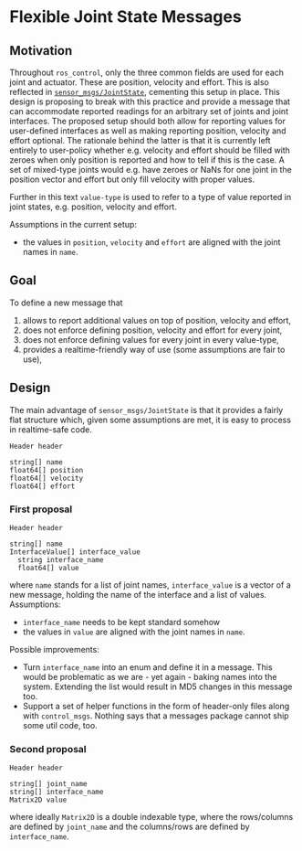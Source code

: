 # Flexible Joint State Messages

## Motivation

Throughout `ros_control`, only the three common fields are used for each joint and actuator.
These are position, velocity and effort.
This is also reflected in [`sensor_msgs/JointState`](http://docs.ros.org/melodic/api/sensor_msgs/html/msg/JointState.html), cementing this setup in place.
This design is proposing to break with this practice and provide a message that can accommodate reported readings for an arbitrary set of joints and joint interfaces.
The proposed setup should both allow for reporting values for user-defined interfaces as well as making reporting position, velocity and effort optional.
The rationale behind the latter is that it is currently left entirely to user-policy whether e.g. velocity and effort should be filled with zeroes when only position is reported and how to tell if this is the case.
A set of mixed-type joints would e.g. have zeroes or NaNs for one joint in the position vector and effort but only fill velocity with proper values.

Further in this text `value-type` is used to refer to a type of value reported in joint states, e.g. position, velocity and effort.

Assumptions in the current setup:
* the values in `position`, `velocity` and `effort` are aligned with the joint names in `name`.

## Goal

To define a new message that
1. allows to report additional values on top of position, velocity and effort,
2. does not enforce defining position, velocity and effort for every joint,
3. does not enforce defining values for every joint in every value-type,
4. provides a realtime-friendly way of use (some assumptions are fair to use),

## Design

The main advantage of `sensor_msgs/JointState` is that it provides a fairly flat structure which, given some assumptions are met, it is easy to process in realtime-safe code.

```
Header header

string[] name
float64[] position
float64[] velocity
float64[] effort
```

### First proposal

```
Header header

string[] name
InterfaceValue[] interface_value
  string interface_name
  float64[] value
```

where `name` stands for a list of joint names, `interface_value` is a vector of a new message, holding the name of the interface and a list of values.
Assumptions:
* `interface_name` needs to be kept standard somehow
* the values in `value` are aligned with the joint names in `name`.

Possible improvements:
* Turn `interface_name` into an enum and define it in a message.
This would be problematic as we are - yet again - baking names into the system.
Extending the list would result in MD5 changes in this message too.
* Support a set of helper functions in the form of header-only files along with `control_msgs`.
Nothing says that a messages package cannot ship some util code, too.

### Second proposal

```
Header header

string[] joint_name
string[] interface_name
Matrix2D value
```

where ideally `Matrix2D` is a double indexable type, where the rows/columns are defined by `joint_name` and the columns/rows are defined by `interface_name`.
